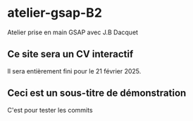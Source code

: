 # atelier-gsap-B2
Atelier prise en main GSAP avec J.B Dacquet

## Ce site sera un CV interactif
Il sera entièrement fini pour le 21 février 2025.

## Ceci est un sous-titre de démonstration
C'est pour tester les commits